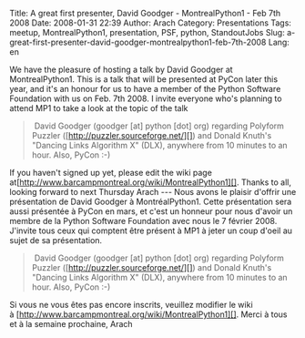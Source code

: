 Title: A great first presenter, David Goodger - MontrealPython1 - Feb 7th 2008
Date: 2008-01-31 22:39
Author: Arach
Category: Presentations
Tags: meetup, MontrealPython1, presentation, PSF, python, StandoutJobs
Slug: a-great-first-presenter-david-goodger-montrealpython1-feb-7th-2008
Lang: en

We have the pleasure of hosting a talk by David Goodger at
MontrealPython1. This is a talk that will be presented at PyCon later
this year, and it's an honour for us to have a member of the Python
Software Foundation with us on Feb. 7th 2008. I invite everyone who's
planning to attend MP1 to take a look at the topic of the talk

>  David Goodger (goodger [at] python [dot] org) regarding Polyform
> Puzzler ([http://puzzler.sourceforge.net/][]) and Donald Knuth's
> "Dancing Links Algorithm X" (DLX), anywhere from 10 minutes to an
> hour. Also, PyCon :-)

If you haven't signed up yet, please edit the wiki page
at[http://www.barcampmontreal.org/wiki/MontrealPython1][]. Thanks to
all, looking forward to next Thursday Arach --- Nous avons le plaisir
d'offrir une présentation de David Goodger à MontréalPython1. Cette
présentation sera aussi présentée à PyCon en mars, et c'est un honneur
pour nous d'avoir un membre de la Python Software Foundation avec nous
le 7 février 2008. J'invite tous ceux qui comptent être présent à MP1 à
jeter un coup d'oeil au sujet de sa présentation.

>  David Goodger (goodger [at] python [dot] org) regarding Polyform
> Puzzler ([http://puzzler.sourceforge.net/][]) and Donald Knuth's
> "Dancing Links Algorithm X" (DLX), anywhere from 10 minutes to an
> hour. Also, PyCon :-)

Si vous ne vous êtes pas encore inscrits, veuillez modifier le wiki
à [http://www.barcampmontreal.org/wiki/MontrealPython1][]. Merci à tous
et à la semaine prochaine, Arach

  [http://puzzler.sourceforge.net/]: http://puzzler.sourceforge.net/
    "http://puzzler.sourceforge.net/"
  [http://www.barcampmontreal.org/wiki/MontrealPython1]: http://www.barcampmontreal.org/wiki/MontrealPython1%20
    "Montreal Python 1"
